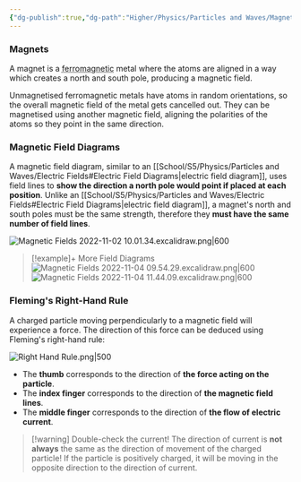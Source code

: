 ```yaml
---
{"dg-publish":true,"dg-path":"Higher/Physics/Particles and Waves/Magnetic Fields.md","dg-permalink":"physics/magnetic-fields","permalink":"/physics/magnetic-fields/","created":"","updated":""}
---
```



### Magnets
A magnet is a <abbr title="An elemental metal or metal alloy containing iron, cobalt or nickel, which can be magnetised">ferromagnetic</abbr> metal where the atoms are aligned in a way which creates a north and south pole, producing a magnetic field. 

Unmagnetised ferromagnetic metals have atoms in random orientations, so the overall magnetic field of the metal gets cancelled out. They can be magnetised using another magnetic field, aligning the polarities of the atoms so they point in the same direction.

### Magnetic Field Diagrams
A magnetic field diagram, similar to an [[School/S5/Physics/Particles and Waves/Electric Fields#Electric Field Diagrams\|electric field diagram]], uses field lines to **show the direction a north pole would point if placed at each position**. Unlike an [[School/S5/Physics/Particles and Waves/Electric Fields#Electric Field Diagrams\|electric field diagram]], a magnet's north and south poles must be the same strength, therefore they **must have the same number of field lines**.

![Magnetic Fields 2022-11-02 10.01.34.excalidraw.png|600](/img/user/!%20Obsidian/Excalidraw/Magnetic%20Fields%202022-11-02%2010.01.34.excalidraw.png)

> [!example]+ More Field Diagrams
> ![Magnetic Fields 2022-11-04 09.54.29.excalidraw.png|600](/img/user/!%20Obsidian/Excalidraw/Magnetic%20Fields%202022-11-04%2009.54.29.excalidraw.png)
> ![Magnetic Fields 2022-11-04 11.44.09.excalidraw.png|600](/img/user/!%20Obsidian/Excalidraw/Magnetic%20Fields%202022-11-04%2011.44.09.excalidraw.png)

### Fleming's Right-Hand Rule
A charged particle moving perpendicularly to a magnetic field will experience a force. The direction of this force can be deduced using Fleming's right-hand rule:

![Right Hand Rule.png|500](/img/user/!%20Obsidian/Attachments/Right%20Hand%20Rule.png)

- The **thumb** corresponds to the direction of **the force acting on the particle**.
- The **index finger** corresponds to the direction of **the magnetic field lines**.
- The **middle finger** corresponds to the direction of **the flow of electric current**.

> [!warning] Double-check the current!
> The direction of current is **not always** the same as the direction of movement of the charged particle! If the particle is positively charged, it will be moving in the opposite direction to the direction of current.
